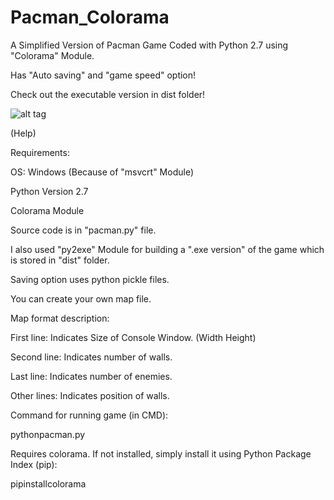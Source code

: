 # Pacman_Colorama
A Simplified Version of Pacman Game Coded with Python 2.7 using "Colorama" Module.

Has "Auto saving" and "game speed" option!

Check out the executable version in dist folder!

![alt tag](https://github.com/mkaafy/Pacman_Colorama/blob/master/ScreenShot.png)

(Help)

Requirements:

<tab>OS: Windows (Because of "msvcrt" Module)

<tab>Python Version 2.7

<tab>Colorama Module

Source code is in "pacman.py" file.

I also used "py2exe" Module for building a ".exe version" of the game which is stored in "dist" folder.

Saving option uses python pickle files.

You can create your own map file.

Map format description:

<tab>First line: Indicates Size of Console Window. (Width Height)
  
<tab>Second line: Indicates number of walls.
  
<tab>Last line: Indicates number of enemies.
  
<tab>Other lines: Indicates position of walls.


Command for running game (in CMD):

<tab>python<space>pacman.py

Requires colorama. If not installed, simply install it using Python Package Index (pip):

<tab>pip<space>install<space>colorama
